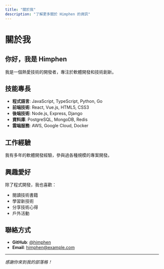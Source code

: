 ```yaml
---
title: "關於我"
description: "了解更多關於 Himphen 的資訊"
---
```


# 關於我

## 你好，我是 Himphen

我是一個熱愛技術的開發者，專注於軟體開發和技術創新。

## 技能專長

- **程式語言**: JavaScript, TypeScript, Python, Go
- **前端技術**: React, Vue.js, HTML5, CSS3
- **後端技術**: Node.js, Express, Django
- **資料庫**: PostgreSQL, MongoDB, Redis
- **雲端服務**: AWS, Google Cloud, Docker

## 工作經驗

我有多年的軟體開發經驗，參與過各種規模的專案開發。

## 興趣愛好

除了程式開發，我也喜歡：
- 閱讀技術書籍
- 學習新技術
- 分享技術心得
- 戶外活動

## 聯絡方式

- **GitHub**: [@himphen](https://github.com/himphen)
- **Email**: himphen@example.com

---

*感謝你來到我的部落格！* 